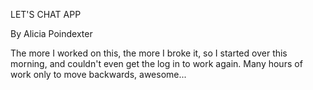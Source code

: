 LET'S CHAT APP

By Alicia Poindexter


The more I worked on this, the more I broke it, so I started over this morning, and couldn't even get the log in to work again. Many hours of work only to move backwards, awesome...
